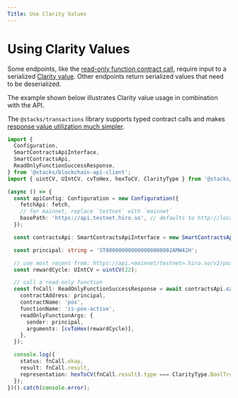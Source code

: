 ```yaml
---
Title: Use Clarity Values
---
```


# Using Clarity Values

Some endpoints, like the [read-only function contract call](https://docs.hiro.so/api#operation/call_read_only_function), require input to a serialized [Clarity value](https://docs.stacks.co/docs/clarity/). Other endpoints return serialized values that need to be deserialized.

The example shown below illustrates Clarity value usage in combination with the API.

The `@stacks/transactions` library supports typed contract calls and makes [response value utilization much simpler](https://docs.stacks.co/docs/clarity/).

```ts
import {
  Configuration,
  SmartContractsApiInterface,
  SmartContractsApi,
  ReadOnlyFunctionSuccessResponse,
} from '@stacks/blockchain-api-client';
import { uintCV, UIntCV, cvToHex, hexToCV, ClarityType } from '@stacks/transactions';

(async () => {
  const apiConfig: Configuration = new Configuration({
    fetchApi: fetch,
    // for mainnet, replace `testnet` with `mainnet`
    basePath: 'https://api.testnet.hiro.so', // defaults to http://localhost:3999
  });

  const contractsApi: SmartContractsApiInterface = new SmartContractsApi(apiConfig);

  const principal: string = 'ST000000000000000000002AMW42H';

  // use most recent from: https://api.<mainnet/testnet>.hiro.so/v2/pox
  const rewardCycle: UIntCV = uintCV(22);

  // call a read-only function
  const fnCall: ReadOnlyFunctionSuccessResponse = await contractsApi.callReadOnlyFunction({
    contractAddress: principal,
    contractName: 'pox',
    functionName: 'is-pox-active',
    readOnlyFunctionArgs: {
      sender: principal,
      arguments: [cvToHex(rewardCycle)],
    },
  });

  console.log({
    status: fnCall.okay,
    result: fnCall.result,
    representation: hexToCV(fnCall.result).type === ClarityType.BoolTrue,
  });
})().catch(console.error);
```
